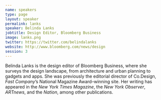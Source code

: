 ```yaml
---
name: speakers
type: page
layout: speaker
permalink: lanks
speaker: Belinda Lanks
jobtitle: Design Editor, Bloomberg Business
image: lanks.png
twitter: https://twitter.com/belindalanks
website: http://www.bloomberg.com/news/design
session: 3
---
```

Belinda Lanks is the design editor of Bloomberg Business, where she surveys the design landscape, from architecture and urban planning to gadgets and apps. She was previously the editorial director of Co.Design, <em>Fast Company</em>’s National Magazine Award–winning site. Her writing has appeared in the <em>New York Times Magazine</em>, the <em>New York Observer</em>, <em>ARTnews</em>, and the <em>Nation</em>, among other publications.